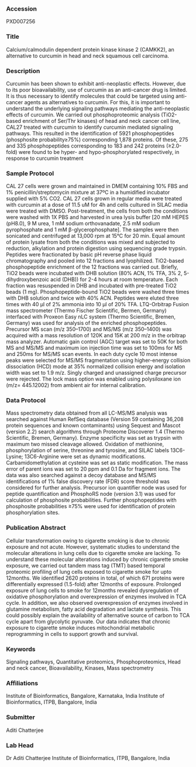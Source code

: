 ### Accession
PXD007256

### Title
Calcium/calmodulin dependent protein kinase kinase 2 (CAMKK2), an alternative to curcumin in head and neck squamous cell carcinoma.

### Description
Curcumin has been shown to exhibit anti-neoplastic effects. However, due to its poor bioavailability, use of curcumin as an anti-cancer drug is limited. It is thus necessary to identify molecules that could be targeted using anti-cancer agents as alternatives to curcumin. For this, it is important to understand the underlying signaling pathways mediating the anti-neoplastic effects of curcumin. We carried out phosphoproteomic analysis (TiO2-based enrichment of Ser/Thr kinases) of head and neck cancer cell line, CAL27 treated with curcumin to identify curcumin mediated signaling pathways. This resulted in the identification of 5921 phosphopeptides (phosphosite probability≥75%) corresponding 1,878 proteins. Of these, 275 and 335 phosphopeptides corresponding to 183 and 242 proteins (≥2.0-fold) were found to be hyper- and hypo-phosphorylated respectively, in response to curcumin treatment

### Sample Protocol
CAL 27 cells were grown and maintained in DMEM containing 10% FBS and 1% penicillin/streptomycin mixture at 37ºC in a humidified incubator supplied with 5% CO2. CAL 27 cells grown in regular media were treated with curcumin at a dose of 11.5 uM for 4h and cells cultured in SILAC media were treated with DMSO. Post-treatment, the cells from both the conditions were washed with 1X PBS and harvested in urea lysis buffer [20 mM HEPES (pH8.0), 9 M urea, 1 mM sodium orthovanadate, 2.5 mM sodium pyrophosphate and 1 mM β-glycerophosphate]. The samples were then sonicated and centrifuged at 13,000 rpm at 15°C for 20 min. Equal amount of protein lysate from both the conditions was mixed and subjected to reduction, alkylation and protein digestion using sequencing grade trypsin. Peptides were fractionated by basic pH reverse phase liquid chromatography and pooled into 12 fractions and lyophilized. TiO2-based phosphopeptide enrichment of the 12 fractions was carried out. Briefly, TiO2 beads were incubated with DHB solution (80% ACN, 1% TFA, 3% 2, 5-dihydroxybenzoic acid (DHB)) for 2-4 hours at room temperature. Each fraction was resuspended in DHB and incubated with pre-treated TiO2 beads (1 mg). Phosphopeptide-bound TiO2 beads were washed three times with DHB solution and twice with 40% ACN. Peptides were eluted three times with 40 μl of 2% ammonia into 10 μl of 20% TFA. LTQ-Orbitrap Fusion mass spectrometer (Thermo Fischer Scientific, Bermen, Germany) interfaced with Proxeon Easy nLC system (Thermo Scientific, Bremen, Germany) was used for analysis of the enriched phosphopeptides. Precursor MS scan (m/z 350–1700) and MS/MS (m/z 350–1400) was acquired with a mass resolution of 120K and 15K at 200 m/z in the orbitrap mass analyzer. Automatic gain control (AGC) target was set to 50K for both MS and MS/MS and maximum ion injection time was set to 100ms for MS and 250ms for MS/MS scan events. In each duty cycle 10 most intense peaks were selected for MS/MS fragmentation using higher-energy collision dissociation (HCD) mode at 35% normalized collision energy and isolation width was set to 1.9 m/z. Singly charged and unassigned charge precursor were rejected. The lock mass option was enabled using polysiloxane ion (m/z= 445.12002) from ambient air for internal calibration.

### Data Protocol
Mass spectrometry data obtained from all LC-MS/MS analysis was searched against Human RefSeq database (Version 59 containing 36,208 protein sequences and known contaminants) using Sequest and Mascot (version 2.2) search algorithms through Proteome Discoverer 1.4 (Thermo Scientific, Bremen, Germany). Enzyme specificity was set as trypsin with maximum two missed cleavage allowed. Oxidation of methionine, phosphorylation of serine, threonine and tyrosine, and SILAC labels 13C6-Lysine; 13C6-Arginine were set as dynamic modifications. Carbamidomethylation at cysteine was set as static modification. The mass error of parent ions was set to 20 ppm and 0.1 Da for fragment ions. The data was also searched against a decoy database and MS/MS identifications of 1% false discovery rate (FDR) score threshold was considered for further analysis. Precursor ion quantifier node was used for peptide quantification and PhosphoRS node (version 3.1) was used for calculation of phosphosite probabilities. Further phosphopeptides with phosphosite probabilities ≥75% were used for identification of protein phosphorylation  sites.

### Publication Abstract
Cellular transformation owing to cigarette smoking is due to chronic exposure and not acute. However, systematic studies to understand the molecular alterations in lung cells due to cigarette smoke are lacking. To understand these molecular alterations induced by chronic cigarette smoke exposure, we carried out tandem mass tag (TMT) based temporal proteomic profiling of lung cells exposed to cigarette smoke for upto 12months. We identified 2620 proteins in total, of which 671 proteins were differentially expressed (1.5-fold) after 12months of exposure. Prolonged exposure of lung cells to smoke for 12months revealed dysregulation of oxidative phosphorylation and overexpression of enzymes involved in TCA cycle. In addition, we also observed overexpression of enzymes involved in glutamine metabolism, fatty acid degradation and lactate synthesis. This could possibly explain the availability of alternative source of carbon to TCA cycle apart from glycolytic pyruvate. Our data indicates that chronic exposure to cigarette smoke induces mitochondrial metabolic reprogramming in cells to support growth and survival.

### Keywords
Signaling pathways, Quantitative proteomics, Phosphoproteomics, Head and neck cancer, Bioavailability, Kinases, Mass spectrometry

### Affiliations
Institute of Bioinformatics, Bangalore, Karnataka, India
Institute of Bioinformatics, ITPB, Bangalore, India

### Submitter
Aditi Chatterjee

### Lab Head
Dr Aditi Chatterjee
Institute of Bioinformatics, ITPB, Bangalore, India


